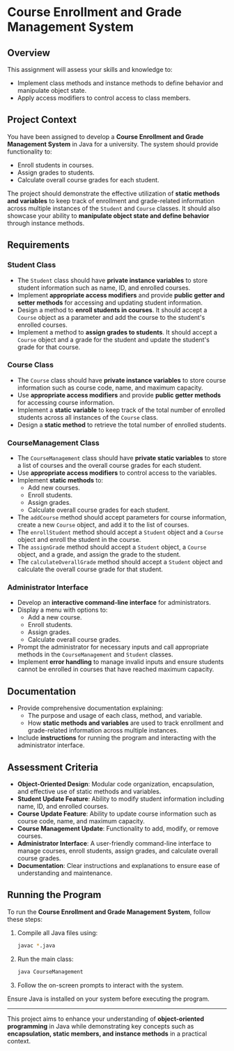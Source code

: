 # Course Enrollment and Grade Management System

## Overview
This assignment will assess your skills and knowledge to:
- Implement class methods and instance methods to define behavior and manipulate object state.
- Apply access modifiers to control access to class members.

## Project Context
You have been assigned to develop a **Course Enrollment and Grade Management System** in Java for a university. The system should provide functionality to:
- Enroll students in courses.
- Assign grades to students.
- Calculate overall course grades for each student.

The project should demonstrate the effective utilization of **static methods and variables** to keep track of enrollment and grade-related information across multiple instances of the `Student` and `Course` classes. It should also showcase your ability to **manipulate object state and define behavior** through instance methods.

## Requirements
### Student Class
- The `Student` class should have **private instance variables** to store student information such as name, ID, and enrolled courses.
- Implement **appropriate access modifiers** and provide **public getter and setter methods** for accessing and updating student information.
- Design a method to **enroll students in courses**. It should accept a `Course` object as a parameter and add the course to the student's enrolled courses.
- Implement a method to **assign grades to students**. It should accept a `Course` object and a grade for the student and update the student's grade for that course.

### Course Class
- The `Course` class should have **private instance variables** to store course information such as course code, name, and maximum capacity.
- Use **appropriate access modifiers** and provide **public getter methods** for accessing course information.
- Implement a **static variable** to keep track of the total number of enrolled students across all instances of the `Course` class.
- Design a **static method** to retrieve the total number of enrolled students.

### CourseManagement Class
- The `CourseManagement` class should have **private static variables** to store a list of courses and the overall course grades for each student.
- Use **appropriate access modifiers** to control access to the variables.
- Implement **static methods** to:
    - Add new courses.
    - Enroll students.
    - Assign grades.
    - Calculate overall course grades for each student.
- The `addCourse` method should accept parameters for course information, create a new `Course` object, and add it to the list of courses.
- The `enrollStudent` method should accept a `Student` object and a `Course` object and enroll the student in the course.
- The `assignGrade` method should accept a `Student` object, a `Course` object, and a grade, and assign the grade to the student.
- The `calculateOverallGrade` method should accept a `Student` object and calculate the overall course grade for that student.

### Administrator Interface
- Develop an **interactive command-line interface** for administrators.
- Display a menu with options to:
    - Add a new course.
    - Enroll students.
    - Assign grades.
    - Calculate overall course grades.
- Prompt the administrator for necessary inputs and call appropriate methods in the `CourseManagement` and `Student` classes.
- Implement **error handling** to manage invalid inputs and ensure students cannot be enrolled in courses that have reached maximum capacity.

## Documentation
- Provide comprehensive documentation explaining:
    - The purpose and usage of each class, method, and variable.
    - How **static methods and variables** are used to track enrollment and grade-related information across multiple instances.
- Include **instructions** for running the program and interacting with the administrator interface.

## Assessment Criteria
- **Object-Oriented Design**: Modular code organization, encapsulation, and effective use of static methods and variables.
- **Student Update Feature**: Ability to modify student information including name, ID, and enrolled courses.
- **Course Update Feature**: Ability to update course information such as course code, name, and maximum capacity.
- **Course Management Update**: Functionality to add, modify, or remove courses.
- **Administrator Interface**: A user-friendly command-line interface to manage courses, enroll students, assign grades, and calculate overall course grades.
- **Documentation**: Clear instructions and explanations to ensure ease of understanding and maintenance.

## Running the Program
To run the **Course Enrollment and Grade Management System**, follow these steps:
1. Compile all Java files using:
   ```sh
   javac *.java
   ```
2. Run the main class:
   ```sh
   java CourseManagement
   ```
3. Follow the on-screen prompts to interact with the system.

Ensure Java is installed on your system before executing the program.

---
This project aims to enhance your understanding of **object-oriented programming** in Java while demonstrating key concepts such as **encapsulation, static members, and instance methods** in a practical context.


